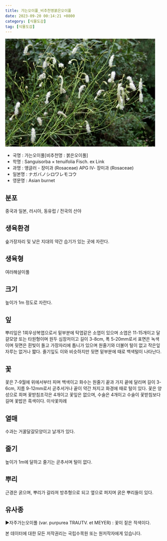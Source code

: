 ```yaml
---
title: 가는오이풀_비추천명붉은오이풀
date: 2023-09-20 00:14:21 +0800
category: [식물도감]
tag: [식물도감]
---
```




![가는오이풀[비추천명 : 붉은오이풀]](/assets/img/fileUpload/plants/basic/Rosaceae/Sanguisorba/8157/1_th2.jpg)
- 국명 : 가는오이풀[비추천명 : 붉은오이풀]
- 학명 : Sanguisorba × tenuifolia Fisch. ex Link
- 과명 : 앵글러 - 장미과 (Rosaceae) APG Ⅳ- 장미과 (Rosaceae)
- 일본명 : ナガバノシロワレモコウ
- 영문명 : Asian burnet


## 분포
중국과 일본, 러시아, 동유럽 / 전국의 산야 
## 생육환경
숲가장자리 및 낮은 지대의 약간 습기가 있는 곳에 자란다.
## 생육형
여러해살이풀 
## 크기
높이가 1m 정도로 자란다.
## 잎
뿌리잎은 1회우상복엽으로서 밑부분에 탁엽같은 소엽이 있으며 소엽은 11-15개이고 달걀모양 또는 타원형이며 원두 심장저이고 길이 3-8cm, 폭 5-20mm로서 표면은 녹색이며 뒷면은 흰빛이 돌고 가장자리에 톱니가 있으며 원줄기와 더불어 털이 없고 작은잎자루는 없거나 짧다. 줄기잎도 이와 비슷하지만 뒷면 밑부분에 때로 백색털이 나타난다.
## 꽃
꽃은 7-9월에 위에서부터 피며 백색이고 화수는 원줄기 끝과 가지 끝에 달리며 길이 3-6cm, 지름 9-12mm로서 곧추서거나 끝이 약간 처지고 화경에 때로 털이 있다. 꽃은 양성으로 희며 꽃받침조각은 4개이고 꽃잎은 없으며, 수술은 4개이고 수술이 꽃받침보다 길며 꽃밥은 흑색이다. 이삭꽃차례
## 열매
수과는 거꿀달걀모양이고 날개가 있다.
## 줄기
높이가 1m에 달하고 줄기는 곧추서며 털이 없다.
## 뿌리
근경은 굵으며, 뿌리가 갈라져 방추형으로 되고 옆으로 퍼지며 굵은 뿌리들이 있다.
## 유사종
▶자주가는오이풀 (var. purpurea TRAUTV. et MEYER) :  꽃이 짙은 적색이다.






본 데이터에 대한 모든 저작권리는 국립수목원 또는 원저작자에게 있습니다.
